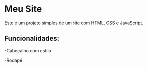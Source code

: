 # Meu Site 


Este é um projeto simples de um site com HTML, CSS e JavaScript.  




## Funcionalidades:


-Cabeçalho com estilo


-Rodapé 

